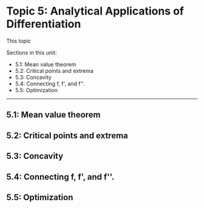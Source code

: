 # Topic 5: Analytical Applications of Differentiation

This topic 

Sections in this unit: 
- 5.1: Mean value theorem
- 5.2: Critical points and extrema
- 5.3: Concavity
- 5.4: Connecting f, f', and f''. 
- 5.5: Optimization

---
## 5.1: Mean value theorem

## 5.2: Critical points and extrema

## 5.3: Concavity

## 5.4: Connecting f, f', and f''. 

## 5.5: Optimization
